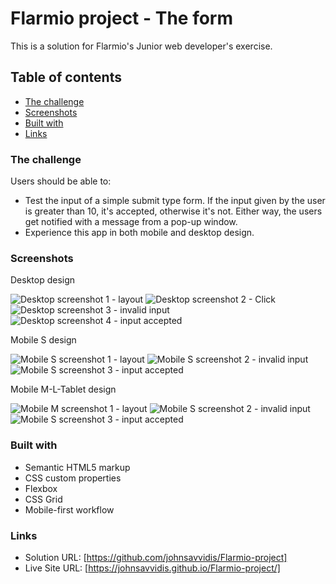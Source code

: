 # Flarmio project - The form

This is a solution for Flarmio's Junior web developer's exercise.

## Table of contents

- [The challenge](#the-challenge)
- [Screenshots](#screenshots)
- [Built with](#built-with)
- [Links](#links)

### The challenge

Users should be able to:

- Test the input of a simple submit type form. If the input given by the user is greater than 10, it's accepted, otherwise it's not. Either way, the users get notified with a message from a pop-up window. 
- Experience this app in both mobile and desktop design.

### Screenshots

Desktop design

![Desktop screenshot 1 - layout](./screenshots/Desktop/screenshot-1.png)
![Desktop screenshot 2 - Click](./screenshots/Desktop/screenshot-2.png)
![Desktop screenshot 3 - invalid input](./screenshots/Desktop/screenshot-3.png)
![Desktop screenshot 4 - input accepted](./screenshots/Desktop/screenshot-4.png)

Mobile S design

![Mobile S screenshot 1 - layout](/screenshots/Mobile-S/screenshot-1.png)
![Mobile S screenshot 2 - invalid input](./screenshots/Mobile-S/screenshot-2.png)
![Mobile S screenshot 3 - input accepted](./screenshots/Mobile-S/screenshot-3.png)

Mobile M-L-Tablet design

![Mobile M screenshot 1 - layout](/screenshots/Mobile-M-L-Tablet/screenshot-1.png)
![Mobile S screenshot 2 - invalid input](./screenshots/Mobile-M-L-Tablet/screenshot-2.png)
![Mobile S screenshot 3 - input accepted](./screenshots/Mobile-M-L-Tablet/screenshot-3.png)

### Built with

- Semantic HTML5 markup
- CSS custom properties
- Flexbox
- CSS Grid
- Mobile-first workflow

### Links

- Solution URL: [https://github.com/johnsavvidis/Flarmio-project]
- Live Site URL: [https://johnsavvidis.github.io/Flarmio-project/]